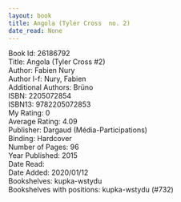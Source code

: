 ```yaml
---
layout: book
title: Angola (Tyler Cross  no. 2)
date_read: None
---
```


Book Id: 26186792<br />
Title: Angola (Tyler Cross #2)<br />
Author: Fabien Nury<br />
Author l-f: Nury, Fabien<br />
Additional Authors: Brüno<br />
ISBN: 2205072854<br />
ISBN13: 9782205072853<br />
My Rating: 0<br />
Average Rating: 4.09<br />
Publisher: Dargaud (Média-Participations)<br />
Binding: Hardcover<br />
Number of Pages: 96<br />
Year Published: 2015<br />
Date Read: <br />
Date Added: 2020/01/12<br />
Bookshelves: kupka-wstydu<br />
Bookshelves with positions: kupka-wstydu (#732)<br />

